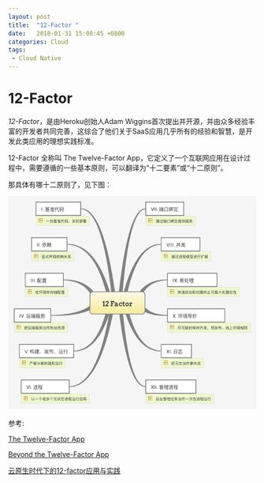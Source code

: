 ```yaml
---
layout: post
title:  "12-Factor "
date:   2018-01-31 15:00:45 +0800
categories: Cloud
tags: 
 - Cloud Native
---
```


# 12-Factor


*12-Factor*，是由Heroku创始人Adam Wiggins首次提出并开源，并由众多经验丰富的开发者共同完善，这综合了他们关于SaaS应用几乎所有的经验和智慧，是开发此类应用的理想实践标准。 

12-Factor 全称叫 The Twelve-Factor App，它定义了一个互联网应用在设计过程中，需要遵循的一些基本原则，可以翻译为“十二要素”或“十二原则”。 

那具体有哪十二原则了，见下图： 

![](/assets/images/12-Factor.png)

参考:

[The Twelve-Factor App](https://12factor.net)

[Beyond the Twelve-Factor App](http://www.oreilly.com/webops-perf/free/beyond-the-twelve-factor-app.csp)

[云原生时代下的12-factor应用与实践](https://talks.bingohuang.com/2017/cloud-native-12factor.articledocs/home)



